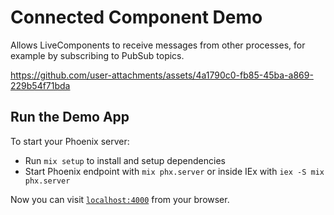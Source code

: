 # Connected Component Demo

Allows LiveComponents to receive messages from other processes, for example by subscribing to PubSub topics.

https://github.com/user-attachments/assets/4a1790c0-fb85-45ba-a869-229b54f71bda

## Run the Demo App

To start your Phoenix server:

  * Run `mix setup` to install and setup dependencies
  * Start Phoenix endpoint with `mix phx.server` or inside IEx with `iex -S mix phx.server`

Now you can visit [`localhost:4000`](http://localhost:4000) from your browser.
